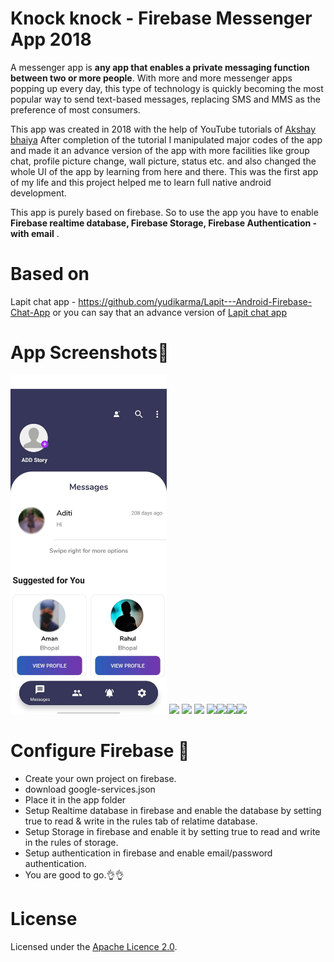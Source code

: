 # Knock knock - Firebase Messenger App 2018
A messenger app is **any app that enables a private messaging function between two or more people**. With more and more messenger apps popping up every day, this type of technology is quickly becoming the most popular way to send text-based messages, replacing SMS and MMS as the preference of most consumers.

This app was created in 2018 with the help of YouTube tutorials of [Akshay bhaiya](https://www.youtube.com/@TVACStudio/videos)
After completion of the tutorial I manipulated major codes of the app and made it an advance version of the app with more facilities like group chat, profile picture change, wall picture, status etc. and also changed the whole UI of the app by learning from here and there.
This was the first app of my life and this project helped me to learn full native android development.

This app is purely based on firebase. So to use the app you have to enable **Firebase realtime database, Firebase Storage, Firebase Authentication - with email** .

# Based on
Lapit chat app - https://github.com/yudikarma/Lapit---Android-Firebase-Chat-App
or you can say that an advance version of [Lapit chat app](https://github.com/yudikarma/Lapit---Android-Firebase-Chat-App)

# App Screenshots🎉


<img src="images/image1.png" width="250"> <img src="images/image2.jpeg" width="250"> <img src="images/image3.jpeg" width="250"> <img src="images/image4.jpeg" width="250"> <img src="images/image5.jpeg" width="250"><img src="images/image6.jpeg" width="250"><img src="images/image7.jpeg" width="250"><img src="images/image8.jpeg" width="250">


# Configure Firebase 👀
- Create your own project on firebase. 
- download google-services.json 
- Place it in the app folder
- Setup Realtime database in firebase and enable the database by setting true to read & write in the rules tab of relatime database.
- Setup Storage in firebase and enable it by setting true to read and write in the rules of storage. 
- Setup authentication in firebase and enable email/password authentication.
- You are good to go.👌👌

# License
Licensed under the [Apache Licence 2.0](LICENSE).
